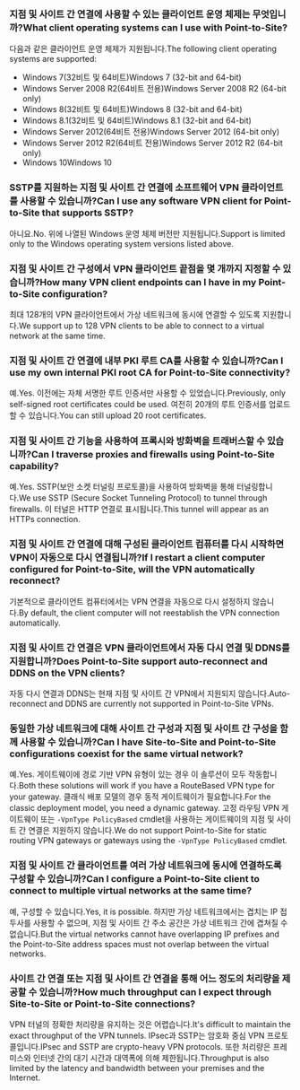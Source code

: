 ### <a name="what-client-operating-systems-can-i-use-with-point-to-site"></a><span data-ttu-id="4d6db-101">지점 및 사이트 간 연결에 사용할 수 있는 클라이언트 운영 체제는 무엇입니까?</span><span class="sxs-lookup"><span data-stu-id="4d6db-101">What client operating systems can I use with Point-to-Site?</span></span>

<span data-ttu-id="4d6db-102">다음과 같은 클라이언트 운영 체제가 지원됩니다.</span><span class="sxs-lookup"><span data-stu-id="4d6db-102">The following client operating systems are supported:</span></span>

* <span data-ttu-id="4d6db-103">Windows 7(32비트 및 64비트)</span><span class="sxs-lookup"><span data-stu-id="4d6db-103">Windows 7 (32-bit and 64-bit)</span></span>
* <span data-ttu-id="4d6db-104">Windows Server 2008 R2(64비트 전용)</span><span class="sxs-lookup"><span data-stu-id="4d6db-104">Windows Server 2008 R2 (64-bit only)</span></span>
* <span data-ttu-id="4d6db-105">Windows 8(32비트 및 64비트)</span><span class="sxs-lookup"><span data-stu-id="4d6db-105">Windows 8 (32-bit and 64-bit)</span></span>
* <span data-ttu-id="4d6db-106">Windows 8.1(32비트 및 64비트)</span><span class="sxs-lookup"><span data-stu-id="4d6db-106">Windows 8.1 (32-bit and 64-bit)</span></span>
* <span data-ttu-id="4d6db-107">Windows Server 2012(64비트 전용)</span><span class="sxs-lookup"><span data-stu-id="4d6db-107">Windows Server 2012 (64-bit only)</span></span>
* <span data-ttu-id="4d6db-108">Windows Server 2012 R2(64비트 전용)</span><span class="sxs-lookup"><span data-stu-id="4d6db-108">Windows Server 2012 R2 (64-bit only)</span></span>
* <span data-ttu-id="4d6db-109">Windows 10</span><span class="sxs-lookup"><span data-stu-id="4d6db-109">Windows 10</span></span>

### <a name="can-i-use-any-software-vpn-client-for-point-to-site-that-supports-sstp"></a><span data-ttu-id="4d6db-110">SSTP를 지원하는 지점 및 사이트 간 연결에 소프트웨어 VPN 클라이언트를 사용할 수 있습니까?</span><span class="sxs-lookup"><span data-stu-id="4d6db-110">Can I use any software VPN client for Point-to-Site that supports SSTP?</span></span>

<span data-ttu-id="4d6db-111">아니요.</span><span class="sxs-lookup"><span data-stu-id="4d6db-111">No.</span></span> <span data-ttu-id="4d6db-112">위에 나열된 Windows 운영 체제 버전만 지원됩니다.</span><span class="sxs-lookup"><span data-stu-id="4d6db-112">Support is limited only to the Windows operating system versions listed above.</span></span>

### <a name="how-many-vpn-client-endpoints-can-i-have-in-my-point-to-site-configuration"></a><span data-ttu-id="4d6db-113">지점 및 사이트 간 구성에서 VPN 클라이언트 끝점을 몇 개까지 지정할 수 있습니까?</span><span class="sxs-lookup"><span data-stu-id="4d6db-113">How many VPN client endpoints can I have in my Point-to-Site configuration?</span></span>

<span data-ttu-id="4d6db-114">최대 128개의 VPN 클라이언트에서 가상 네트워크에 동시에 연결할 수 있도록 지원합니다.</span><span class="sxs-lookup"><span data-stu-id="4d6db-114">We support up to 128 VPN clients to be able to connect to a virtual network at the same time.</span></span>

### <a name="can-i-use-my-own-internal-pki-root-ca-for-point-to-site-connectivity"></a><span data-ttu-id="4d6db-115">지점 및 사이트 간 연결에 내부 PKI 루트 CA를 사용할 수 있습니까?</span><span class="sxs-lookup"><span data-stu-id="4d6db-115">Can I use my own internal PKI root CA for Point-to-Site connectivity?</span></span>

<span data-ttu-id="4d6db-116">예.</span><span class="sxs-lookup"><span data-stu-id="4d6db-116">Yes.</span></span> <span data-ttu-id="4d6db-117">이전에는 자체 서명한 루트 인증서만 사용할 수 있었습니다.</span><span class="sxs-lookup"><span data-stu-id="4d6db-117">Previously, only self-signed root certificates could be used.</span></span> <span data-ttu-id="4d6db-118">여전히 20개의 루트 인증서를 업로드할 수 있습니다.</span><span class="sxs-lookup"><span data-stu-id="4d6db-118">You can still upload 20 root certificates.</span></span>

### <a name="can-i-traverse-proxies-and-firewalls-using-point-to-site-capability"></a><span data-ttu-id="4d6db-119">지점 및 사이트 간 기능을 사용하여 프록시와 방화벽을 트래버스할 수 있습니까?</span><span class="sxs-lookup"><span data-stu-id="4d6db-119">Can I traverse proxies and firewalls using Point-to-Site capability?</span></span>

<span data-ttu-id="4d6db-120">예.</span><span class="sxs-lookup"><span data-stu-id="4d6db-120">Yes.</span></span> <span data-ttu-id="4d6db-121">SSTP(보안 소켓 터널링 프로토콜)을 사용하여 방화벽을 통해 터널링합니다.</span><span class="sxs-lookup"><span data-stu-id="4d6db-121">We use SSTP (Secure Socket Tunneling Protocol) to tunnel through firewalls.</span></span> <span data-ttu-id="4d6db-122">이 터널은 HTTP 연결로 표시됩니다.</span><span class="sxs-lookup"><span data-stu-id="4d6db-122">This tunnel will appear as an HTTPs connection.</span></span>

### <a name="if-i-restart-a-client-computer-configured-for-point-to-site-will-the-vpn-automatically-reconnect"></a><span data-ttu-id="4d6db-123">지점 및 사이트 간 연결에 대해 구성된 클라이언트 컴퓨터를 다시 시작하면 VPN이 자동으로 다시 연결됩니까?</span><span class="sxs-lookup"><span data-stu-id="4d6db-123">If I restart a client computer configured for Point-to-Site, will the VPN automatically reconnect?</span></span>

<span data-ttu-id="4d6db-124">기본적으로 클라이언트 컴퓨터에서는 VPN 연결을 자동으로 다시 설정하지 않습니다.</span><span class="sxs-lookup"><span data-stu-id="4d6db-124">By default, the client computer will not reestablish the VPN connection automatically.</span></span>

### <a name="does-point-to-site-support-auto-reconnect-and-ddns-on-the-vpn-clients"></a><span data-ttu-id="4d6db-125">지점 및 사이트 간 연결은 VPN 클라이언트에서 자동 다시 연결 및 DDNS를 지원합니까?</span><span class="sxs-lookup"><span data-stu-id="4d6db-125">Does Point-to-Site support auto-reconnect and DDNS on the VPN clients?</span></span>

<span data-ttu-id="4d6db-126">자동 다시 연결과 DDNS는 현재 지점 및 사이트 간 VPN에서 지원되지 않습니다.</span><span class="sxs-lookup"><span data-stu-id="4d6db-126">Auto-reconnect and DDNS are currently not supported in Point-to-Site VPNs.</span></span>

### <a name="can-i-have-site-to-site-and-point-to-site-configurations-coexist-for-the-same-virtual-network"></a><span data-ttu-id="4d6db-127">동일한 가상 네트워크에 대해 사이트 간 구성과 지점 및 사이트 간 구성을 함께 사용할 수 있습니까?</span><span class="sxs-lookup"><span data-stu-id="4d6db-127">Can I have Site-to-Site and Point-to-Site configurations coexist for the same virtual network?</span></span>

<span data-ttu-id="4d6db-128">예.</span><span class="sxs-lookup"><span data-stu-id="4d6db-128">Yes.</span></span> <span data-ttu-id="4d6db-129">게이트웨이에 경로 기반 VPN 유형이 있는 경우 이 솔루션이 모두 작동합니다.</span><span class="sxs-lookup"><span data-stu-id="4d6db-129">Both these solutions will work if you have a RouteBased VPN type for your gateway.</span></span> <span data-ttu-id="4d6db-130">클래식 배포 모델의 경우 동적 게이트웨이가 필요합니다.</span><span class="sxs-lookup"><span data-stu-id="4d6db-130">For the classic deployment model, you need a dynamic gateway.</span></span> <span data-ttu-id="4d6db-131">고정 라우팅 VPN 게이트웨이 또는 `-VpnType PolicyBased` cmdlet을 사용하는 게이트웨이의 지점 및 사이트 간 연결은 지원하지 않습니다.</span><span class="sxs-lookup"><span data-stu-id="4d6db-131">We do not support Point-to-Site for static routing VPN gateways or gateways using the `-VpnType PolicyBased` cmdlet.</span></span>

### <a name="can-i-configure-a-point-to-site-client-to-connect-to-multiple-virtual-networks-at-the-same-time"></a><span data-ttu-id="4d6db-132">지점 및 사이트 간 클라이언트를 여러 가상 네트워크에 동시에 연결하도록 구성할 수 있습니까?</span><span class="sxs-lookup"><span data-stu-id="4d6db-132">Can I configure a Point-to-Site client to connect to multiple virtual networks at the same time?</span></span>

<span data-ttu-id="4d6db-133">예, 구성할 수 있습니다.</span><span class="sxs-lookup"><span data-stu-id="4d6db-133">Yes, it is possible.</span></span> <span data-ttu-id="4d6db-134">하지만 가상 네트워크에서는 겹치는 IP 접두사를 사용할 수 없으며, 지점 및 사이트 간 주소 공간은 가상 네트워크 간에 겹쳐질 수 없습니다.</span><span class="sxs-lookup"><span data-stu-id="4d6db-134">But the virtual networks cannot have overlapping IP prefixes and the Point-to-Site address spaces must not overlap between the virtual networks.</span></span>

### <a name="how-much-throughput-can-i-expect-through-site-to-site-or-point-to-site-connections"></a><span data-ttu-id="4d6db-135">사이트 간 연결 또는 지점 및 사이트 간 연결을 통해 어느 정도의 처리량을 제공할 수 있습니까?</span><span class="sxs-lookup"><span data-stu-id="4d6db-135">How much throughput can I expect through Site-to-Site or Point-to-Site connections?</span></span>

<span data-ttu-id="4d6db-136">VPN 터널의 정확한 처리량을 유지하는 것은 어렵습니다.</span><span class="sxs-lookup"><span data-stu-id="4d6db-136">It's difficult to maintain the exact throughput of the VPN tunnels.</span></span> <span data-ttu-id="4d6db-137">IPsec과 SSTP는 암호화 중심 VPN 프로토콜입니다.</span><span class="sxs-lookup"><span data-stu-id="4d6db-137">IPsec and SSTP are crypto-heavy VPN protocols.</span></span> <span data-ttu-id="4d6db-138">또한 처리량은 프레미스와 인터넷 간의 대기 시간과 대역폭에 의해 제한됩니다.</span><span class="sxs-lookup"><span data-stu-id="4d6db-138">Throughput is also limited by the latency and bandwidth between your premises and the Internet.</span></span>